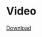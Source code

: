 # Video

[Download](https://d-id-talks-prod.s3.us-west-2.amazonaws.com/google-oauth2%7C109663238432580321767/tlk_qJsD18MODXmh4gEI-gmXu/1746817389983.mp4?AWSAccessKeyId=AKIA5CUMPJBIK65W6FGA&Expires=1746903804&Signature=4c4dVQAng8dTCRhxiCNXtKxEWzI%3D)